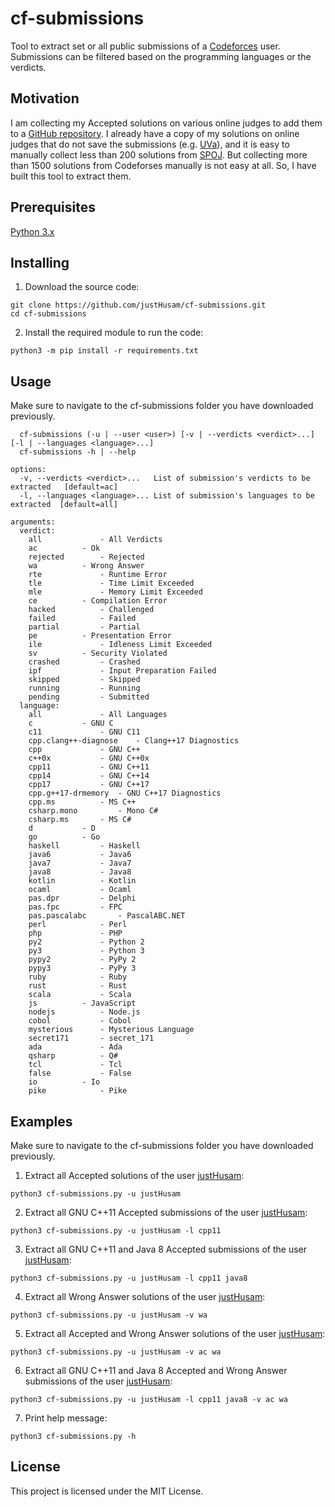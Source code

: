 # cf-submissions

Tool to extract set or all public submissions of a [Codeforces](https://codeforces.com) user. Submissions can be filtered based on the programming languages or the verdicts.

## Motivation
I am collecting my Accepted solutions on various online judges to add them to a [GitHub repository](https://github.com/justHusam/Competitive-Programming). I already have a copy of my solutions on online judges that do not save the submissions (e.g. [UVa](https://uva.onlinejudge.org/)), and it is easy to manually collect less than 200 solutions from [SPOJ](https://www.spoj.com/). But collecting more than 1500 solutions from Codeforses manually is not easy at all. So, I have built this tool to extract them.

## Prerequisites

[Python 3.x](https://www.python.org/)


## Installing

1. Download the source code:
```
git clone https://github.com/justHusam/cf-submissions.git
cd cf-submissions
```
2. Install the required module to run the code:
```
python3 -m pip install -r requirements.txt
```

## Usage

Make sure to navigate to the cf-submissions folder you have downloaded previously.

```
  cf-submissions (-u | --user <user>) [-v | --verdicts <verdict>...] [-l | --languages <language>...]
  cf-submissions -h | --help

options:
  -v, --verdicts <verdict>...   List of submission's verdicts to be extracted   [default=ac]
  -l, --languages <language>... List of submission's languages to be extracted  [default=all]

arguments:
  verdict: 
	all 			- All Verdicts
	ac 			- Ok
	rejected 		- Rejected
	wa 			- Wrong Answer
	rte 			- Runtime Error
	tle 			- Time Limit Exceeded
	mle 			- Memory Limit Exceeded
	ce 			- Compilation Error
	hacked 			- Challenged
	failed 			- Failed
	partial 		- Partial
	pe 			- Presentation Error
	ile 			- Idleness Limit Exceeded
	sv 			- Security Violated
	crashed 		- Crashed
	ipf 			- Input Preparation Failed
	skipped 		- Skipped
	running 		- Running
	pending 		- Submitted
  language:
	all 			- All Languages
	c 			- GNU C
	c11 			- GNU C11
	cpp.clang++-diagnose 	- Clang++17 Diagnostics
	cpp 			- GNU C++
	c++0x 			- GNU C++0x
	cpp11 			- GNU C++11
	cpp14 			- GNU C++14
	cpp17 			- GNU C++17
	cpp.g++17-drmemory 	- GNU C++17 Diagnostics
	cpp.ms 			- MS C++
	csharp.mono 		- Mono C#
	csharp.ms 		- MS C#
	d 			- D
	go 			- Go
	haskell 		- Haskell
	java6 			- Java6
	java7 			- Java7
	java8 			- Java8
	kotlin 			- Kotlin
	ocaml 			- Ocaml
	pas.dpr 		- Delphi
	pas.fpc 		- FPC
	pas.pascalabc 		- PascalABC.NET
	perl 			- Perl
	php 			- PHP
	py2 			- Python 2
	py3 			- Python 3
	pypy2 			- PyPy 2
	pypy3 			- PyPy 3
	ruby 			- Ruby
	rust 			- Rust
	scala 			- Scala
	js 			- JavaScript
	nodejs 			- Node.js
	cobol 			- Cobol
	mysterious 		- Mysterious Language
	secret171 		- secret_171
	ada 			- Ada
	qsharp 			- Q#
	tcl 			- Tcl
	false 			- False
	io 			- Io
	pike 			- Pike
```

## Examples

Make sure to navigate to the cf-submissions folder you have downloaded previously.

1. Extract all Accepted solutions of the user [justHusam](https://codeforces.com/profile/justHusam):
```
python3 cf-submissions.py -u justHusam
```

2. Extract all GNU C++11 Accepted submissions of the user [justHusam](https://codeforces.com/profile/justHusam):
```
python3 cf-submissions.py -u justHusam -l cpp11
```

3. Extract all GNU C++11 and Java 8 Accepted submissions of the user [justHusam](https://codeforces.com/profile/justHusam):
```
python3 cf-submissions.py -u justHusam -l cpp11 java8
```

4. Extract all Wrong Answer solutions of the user [justHusam](https://codeforces.com/profile/justHusam):
```
python3 cf-submissions.py -u justHusam -v wa
```

5. Extract all Accepted and Wrong Answer solutions of the user [justHusam](https://codeforces.com/profile/justHusam):
```
python3 cf-submissions.py -u justHusam -v ac wa
```

6. Extract all GNU C++11 and Java 8 Accepted and Wrong Answer submissions of the user [justHusam](https://codeforces.com/profile/justHusam):
```
python3 cf-submissions.py -u justHusam -l cpp11 java8 -v ac wa
```

7. Print help message:
```
python3 cf-submissions.py -h
```
## License

This project is licensed under the MIT License.
